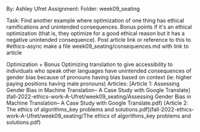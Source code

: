 

By: Ashley Ufret
Assignment: Folder: week09_seating

Task: Find another example where optimization of one thing has ethical ramifications and unintended consequences. Bonus points if it's an ethical optimization (that is, they optimize for a good ethical reason but it has a negative unintended consequence). Post article link or reference to this to #ethics-async
make a file week09_seating/consequences.md with link to article

Optimization + Bonus
Optimizing translation to give accessibility to individuals who speak other languages have unintended consequences of gender bias because of pronouns having bias based on context (ie: higher paying positions having male pronouns)
Articles: 
[Article 1: Assessing Gender Bias in Machine Translation– A Case Study with Google Translate](fall-2022-ethics-work-A-Ufret/week09_seating/Assessing Gender Bias in Machine Translation– A Case Study with Google Translate.pdf)
[Article 2: The ethics of algorithms_key problems and solutions.pdf](fall-2022-ethics-work-A-Ufret/week09_seating/The ethics of algorithms_key problems and solutions.pdf)
